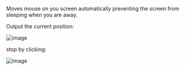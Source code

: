 Moves mouse on you screen automatically preventing the screen from sleeping when you are away.

Output the current position:

![image](https://user-images.githubusercontent.com/43988314/225645480-7b87f2ac-ae79-4831-ae67-34bfcf8f7831.png)

stop by clicking:

![image](https://user-images.githubusercontent.com/43988314/225646274-d8b6261c-e404-48bc-b253-bb9c96ecf865.png)
